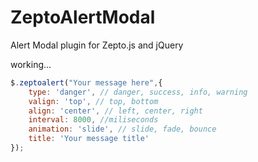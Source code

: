 # ZeptoAlertModal
Alert Modal plugin for Zepto.js and jQuery

working...

```javascript
$.zeptoalert("Your message here",{
	type: 'danger', // danger, success, info, warning
	valign: 'top', // top, bottom
	align: 'center', // left, center, right
	interval: 8000, //miliseconds
	animation: 'slide', // slide, fade, bounce
	title: 'Your message title'
});
```
